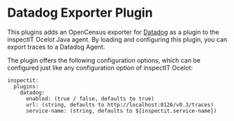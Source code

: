 # Datadog Exporter Plugin

This plugins adds an OpenCensus exporter for [Datadog](https://www.datadoghq.com/) as a plugin to the inspectIT Ocelot Java agent.
By loading and configuring this plugin, you can export traces to a Datadog Agent.

The plugin offers the following configuration options, which can be configured just like any configuration option of inspectIT Ocelot:
```
inspectit:
  plugins:
    datadog:
      enabled: (true / false, defaults to true)
      url: (string, defaults to http://localhost:8126/v0.3/traces)
      service-name: (string, defaults to ${inspectit.service-name})
```
